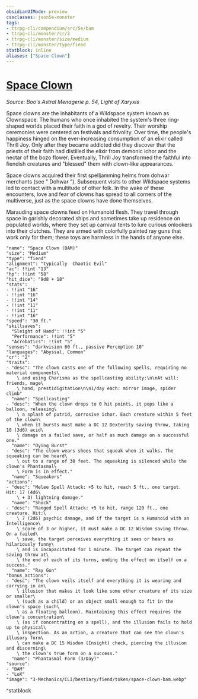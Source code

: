 ```yaml
---
obsidianUIMode: preview
cssclasses: json5e-monster
tags:
- ttrpg-cli/compendium/src/5e/bam
- ttrpg-cli/monster/cr/2
- ttrpg-cli/monster/size/medium
- ttrpg-cli/monster/type/fiend
statblock: inline
aliases: ["Space Clown"]
---
```

# [Space Clown](3-Mechanics\CLI\bestiary\fiend/space-clown-bam.md)
*Source: Boo's Astral Menagerie p. 54, Light of Xaryxis*  

Space clowns are the inhabitants of a Wildspace system known as Clownspace. The humans who once inhabited the system's three ring-shaped worlds placed their faith in a god of revelry. Their worship ceremonies were centered on festivals and frivolity. Over time, the people's happiness hinged on the ever-increasing consumption of an elixir called Thrill Joy. Only after they became addicted did they discover that the priests of their faith had distilled the elixir from demonic ichor and the nectar of the bozo flower. Eventually, Thrill Joy transformed the faithful into fiendish creatures and "blessed" them with clown-like appearances.

Space clowns acquired their first spelljamming helms from dohwar merchants (see " Dohwar "). Subsequent visits to other Wildspace systems led to contact with a multitude of other folk. In the wake of these encounters, love and fear of clowns has spread to all corners of the multiverse, just as the space clowns have done themselves.

Marauding space clowns feed on Humanoid flesh. They travel through space in garishly decorated ships and sometimes take up residence on populated worlds, where they set up carnival tents to lure curious onlookers into their clutches. They are armed with colorfully painted ray guns that work only for them; these toys are harmless in the hands of anyone else.

```statblock
"name": "Space Clown (BAM)"
"size": "Medium"
"type": "fiend"
"alignment": "typically  Chaotic Evil"
"ac": !!int "13"
"hp": !!int "58"
"hit_dice": "9d8 + 18"
"stats":
- !!int "16"
- !!int "16"
- !!int "14"
- !!int "11"
- !!int "11"
- !!int "16"
"speed": "30 ft."
"skillsaves":
  "Sleight of Hand": !!int "5"
  "Performance": !!int "5"
  "Acrobatics": !!int "5"
"senses": "darkvision 60 ft., passive Perception 10"
"languages": "Abyssal, Common"
"cr": "2"
"traits":
- "desc": "The clown casts one of the following spells, requiring no material components\
    \ and using Charisma as the spellcasting ability:\n\nAt will: friends, mage\
    \ hand, prestidigitation\n\n1/day each: mirror image, spider climb"
  "name": "Spellcasting"
- "desc": "When the clown drops to 0 hit points, it pops like a balloon, releasing\
    \ a splash of putrid, corrosive ichor. Each creature within 5 feet of the clown\
    \ when it bursts must make a DC 12 Dexterity saving throw, taking 10 (3d6) acid\
    \ damage on a failed save, or half as much damage on a successful one."
  "name": "Dying Burst"
- "desc": "The clown wears shoes that squeak when it walks. The squeaking can be heard\
    \ out to a range of 30 feet. The squeaking is silenced while the clown's Phantasmal\
    \ Form is in effect."
  "name": "Squeakers"
"actions":
- "desc": "Melee Spell Attack: +5 to hit, reach 5 ft., one target. Hit: 17 (4d6\
    \ + 3) lightning damage."
  "name": "Shock"
- "desc": "Ranged Spell Attack: +5 to hit, range 120 ft., one creature. Hit:\
    \ 7 (2d6) psychic damage, and if the target is a Humanoid with an Intelligence\
    \ score of 3 or higher, it must make a DC 12 Wisdom saving throw. On a failed\
    \ save, the target perceives everything it sees or hears as hilariously funny\
    \ and is incapacitated for 1 minute. The target can repeat the saving throw at\
    \ the end of each of its turns, ending the effect on itself on a success."
  "name": "Ray Gun"
"bonus_actions":
- "desc": "The clown veils itself and everything it is wearing and carrying in an\
    \ illusion that makes it look like some other creature of its size or smaller\
    \ (such as a child) or an object small enough to fit in the clown's space (such\
    \ as a floating balloon). Maintaining this effect requires the clown's concentration\
    \ (as if concentrating on a spell), and the illusion fails to hold up to physical\
    \ inspection. As an action, a creature that can see the clown's illusory form\
    \ can make a DC 15 Wisdom (Insight) check, piercing the illusion and discerning\
    \ the clown's true form on a success."
  "name": "Phantasmal Form (3/Day)"
"source":
- "BAM"
- "LoX"
"image": "3-Mechanics/CLI/bestiary/fiend/token/space-clown-bam.webp"
```
^statblock